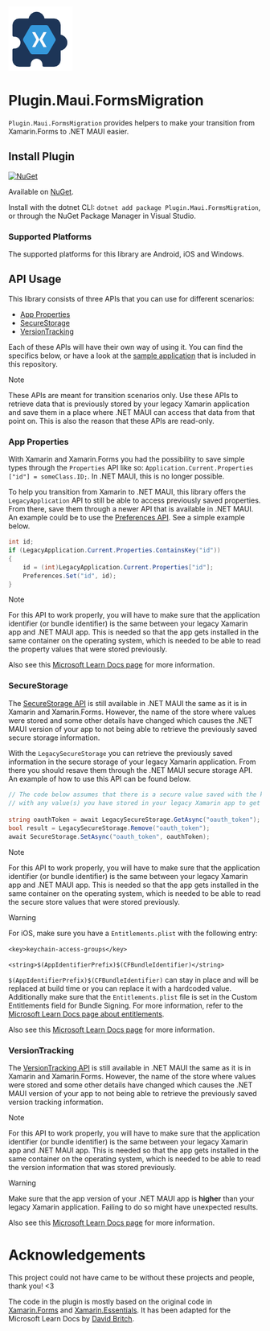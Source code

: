 ![](nuget.png)
# Plugin.Maui.FormsMigration

`Plugin.Maui.FormsMigration` provides helpers to make your transition from Xamarin.Forms to .NET MAUI easier.

## Install Plugin

[![NuGet](https://img.shields.io/nuget/v/Plugin.Maui.FormsMigration.svg?label=NuGet)](https://www.nuget.org/packages/Plugin.Maui.FormsMigration/)

Available on [NuGet](http://www.nuget.org/packages/Plugin.Maui.FormsMigration).

Install with the dotnet CLI: `dotnet add package Plugin.Maui.FormsMigration`, or through the NuGet Package Manager in Visual Studio.

### Supported Platforms

The supported platforms for this library are Android, iOS and Windows.

## API Usage

This library consists of three APIs that you can use for different scenarios:

* [App Properties](#app-properties)
* [SecureStorage](#securestorage)
* [VersionTracking](#versiontracking)

Each of these APIs will have their own way of using it. You can find the specifics below, or have a look at the [sample application](/samples/Plugin.Maui.FormsMigration.Sample/) that is included in this repository.

> [!NOTE]
> These APIs are meant for transition scenarios only. Use these APIs to retrieve data that is previously stored by your legacy Xamarin application and save them in a place where .NET MAUI can access that data from that point on. This is also the reason that these APIs are read-only.

### App Properties

With Xamarin and Xamarin.Forms you had the possibility to save simple types through the `Properties` API like so: `Application.Current.Properties ["id"] = someClass.ID;`. In .NET MAUI, this is no longer possible. 

To help you transition from Xamarin to .NET MAUI, this library offers the `LegacyApplication` API to still be able to access previously saved properties. From there, save them through a newer API that is available in .NET MAUI. An example could be to use the [Preferences API](https://learn.microsoft.com/dotnet/maui/platform-integration/storage/preferences). See a simple example below.

```csharp
int id;
if (LegacyApplication.Current.Properties.ContainsKey("id"))
{
    id = (int)LegacyApplication.Current.Properties["id"];
    Preferences.Set("id", id);
}
```

> [!NOTE]
> For this API to work properly, you will have to make sure that the application identifier (or bundle identifier) is the same between your legacy Xamarin app and .NET MAUI app. This is needed so that the app gets installed in the same container on the operating system, which is needed to be able to read the property values that were stored previously.

Also see this [Microsoft Learn Docs page](https://learn.microsoft.com/dotnet/maui/migration/app-properties) for more information.

### SecureStorage

The [SecureStorage API](https://learn.microsoft.com/dotnet/maui/platform-integration/storage/secure-storage) is still available in .NET MAUI the same as it is in Xamarin and Xamarin.Forms. However, the name of the store where values were stored and some other details have changed which causes the .NET MAUI version of your app to not being able to retrieve the previously saved secure storage information.

With the `LegacySecureStorage` you can retrieve the previously saved information in the secure storage of your legacy Xamarin application. From there you should resave them through the .NET MAUI secure storage API. An example of how to use this API can be found below.

```csharp
// The code below assumes that there is a secure value saved with the key "oauth_token". Replace this key
// with any value(s) you have stored in your legacy Xamarin app to get them out.

string oauthToken = await LegacySecureStorage.GetAsync("oauth_token");
bool result = LegacySecureStorage.Remove("oauth_token");
await SecureStorage.SetAsync("oauth_token", oauthToken);
```

> [!NOTE]
> For this API to work properly, you will have to make sure that the application identifier (or bundle identifier) is the same between your legacy Xamarin app and .NET MAUI app. This is needed so that the app gets installed in the same container on the operating system, which is needed to be able to read the secure store values that were stored previously.

> [!WARNING]
> For iOS, make sure you have a `Entitlements.plist` with the following entry:
> 
> `<key>keychain-access-groups</key>`
> 
> `<string>$(AppIdentifierPrefix)$(CFBundleIdentifier)</string>`
> 
> `$(AppIdentifierPrefix)$(CFBundleIdentifier)` can stay in place and will be replaced at build time or you can replace it with a hardcoded value.
> Additionally make sure that the `Entitlements.plist` file is set in the Custom Entitlements field for Bundle Signing. For more information, refer to the [Microsoft Learn Docs page about entitlements](https://learn.microsoft.com/dotnet/maui/ios/entitlements).

Also see this [Microsoft Learn Docs page](https://learn.microsoft.com/dotnet/maui/migration/secure-storage) for more information.

### VersionTracking

The [VersionTracking API](https://learn.microsoft.com/dotnet/maui/platform-integration/appmodel/version-tracking) is still available in .NET MAUI the same as it is in Xamarin and Xamarin.Forms. However, the name of the store where values were stored and some other details have changed which causes the .NET MAUI version of your app to not being able to retrieve the previously saved version tracking information.

> [!NOTE]
> For this API to work properly, you will have to make sure that the application identifier (or bundle identifier) is the same between your legacy Xamarin app and .NET MAUI app. This is needed so that the app gets installed in the same container on the operating system, which is needed to be able to read the version information that was stored previously.

> [!WARNING]
> Make sure that the app version of your .NET MAUI app is **higher** than your legacy Xamarin application. Failing to do so might have unexpected results.

Also see this [Microsoft Learn Docs page](https://learn.microsoft.com/dotnet/maui/migration/version-tracking) for more information.

# Acknowledgements

This project could not have came to be without these projects and people, thank you! <3

The code in the plugin is mostly based on the original code in [Xamarin.Forms](https://github.com/xamarin/Xamarin.Forms) and [Xamarin.Essentials](https://github.com/xamarin/Essentials/). It has been adapted for the Microsoft Learn Docs by [David Britch](https://github.com/davidbritch).

